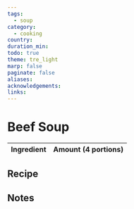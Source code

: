 ```yaml
---
tags:
  - soup
category:
  - cooking
country: 
duration_min: 
todo: true
theme: tre_light
marp: false
paginate: false
aliases: 
acknowledgements: 
links:
---
```



# Beef Soup

|Ingredient|Amount (4 portions)|
| :- | :- |

## Recipe

## Notes

